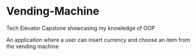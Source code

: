 # Vending-Machine

Tech Elevator Capstone showcasing my knowledge of OOP

An application where a user can insert currency and choose an item from the vending machine
